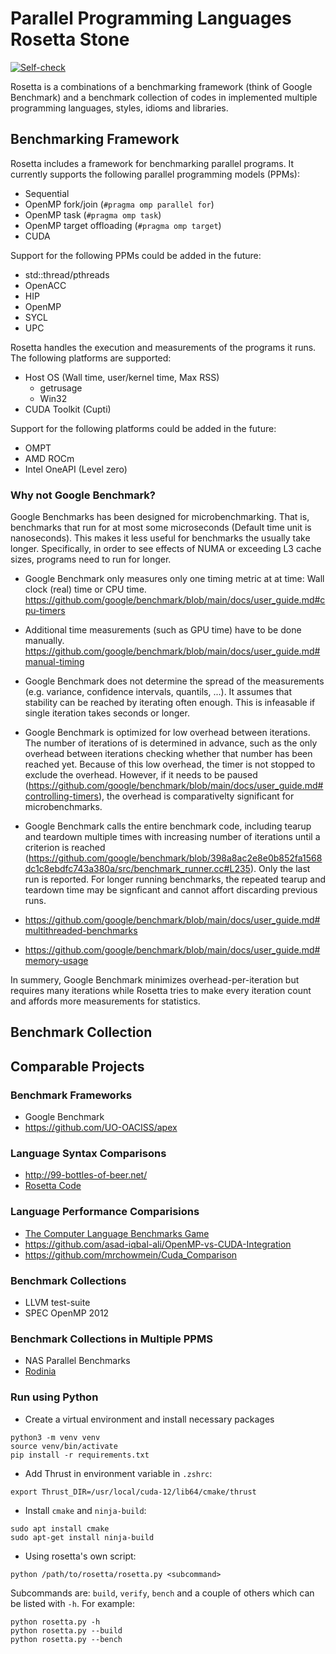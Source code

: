 Parallel Programming Languages Rosetta Stone
============================================

[![Self-check](https://github.com/Meinersbur/rosetta/actions/workflows/check.yml/badge.svg)](https://github.com/Meinersbur/rosetta/actions/workflows/check.yml)

Rosetta is a combinations of a benchmarking framework (think of Google Benchmark) and a benchmark collection of codes in implemented multiple programming languages, styles, idioms and libraries.

Benchmarking Framework
----------------------

Rosetta includes a framework for benchmarking parallel programs. It currently supports the following parallel programming models (PPMs):

 * Sequential
 * OpenMP fork/join (`#pragma omp parallel for`)
 * OpenMP task (`#pragma omp task`)
 * OpenMP target offloading (`#pragma omp target`)
 * CUDA

Support for the following PPMs could be added in the future:

 * std::thread/pthreads
 * OpenACC
 * HIP
 * OpenMP
 * SYCL
 * UPC


Rosetta handles the execution and measurements of the programs it runs. The following platforms are supported:

 * Host OS (Wall time, user/kernel time, Max RSS)
   * getrusage
   * Win32
 * CUDA Toolkit (Cupti)

Support for the following platforms could be added in the future:

 * OMPT
 * AMD ROCm
 * Intel OneAPI (Level zero)


### Why not Google Benchmark?

Google Benchmarks has been designed for microbenchmarking. That is, benchmarks that run for at most some microseconds (Default time unit is nanoseconds). This makes it less useful for benchmarks the usually take longer. Specifically, in order to see effects of  NUMA or exceeding L3 cache sizes, programs need to run for longer.

 * Google Benchmark only measures only one timing metric at at time: Wall clock (real) time or CPU time. https://github.com/google/benchmark/blob/main/docs/user_guide.md#cpu-timers

 * Additional time measurements (such as GPU time) have to be done manually. https://github.com/google/benchmark/blob/main/docs/user_guide.md#manual-timing

 * Google Benchmark does not determine the spread of the measurements (e.g. variance, confidence intervals, quantils, ...). It assumes that stability can be reached by iterating often enough. This is infeasable if single iteration takes seconds or longer.

 * Google Benchmark is optimized for low overhead between iterations. The number of iterations of is determined in advance, such as the only overhead between iterations checking whether that number has been reached yet. Because of this low overhead, the timer is not stopped to exclude the overhead. However, if it needs to be paused (https://github.com/google/benchmark/blob/main/docs/user_guide.md#controlling-timers), the overhead is comparativelty significant for microbenchmarks.

 * Google Benchmark calls the entire benchmark code, including tearup and teardown multiple times with increasing number of iterations until a criterion is reached (https://github.com/google/benchmark/blob/398a8ac2e8e0b852fa1568dc1c8ebdfc743a380a/src/benchmark_runner.cc#L235). Only the last run is reported. For longer running benchmarks, the repeated tearup and teardown time may be signficant and cannot affort discarding previous runs.

 * https://github.com/google/benchmark/blob/main/docs/user_guide.md#multithreaded-benchmarks

 * https://github.com/google/benchmark/blob/main/docs/user_guide.md#memory-usage

In summery, Google Benchmark minimizes overhead-per-iteration but requires many iterations while Rosetta tries to make every iteration count and affords more measurements for statistics.


Benchmark Collection
--------------------

Comparable Projects
-------------------

### Benchmark Frameworks

 * Google Benchmark
 * https://github.com/UO-OACISS/apex

### Language Syntax Comparisons

 * http://99-bottles-of-beer.net/
 * [Rosetta Code](https://rosettacode.org/wiki/Rosetta_Code)

### Language Performance Comparisions

 * [The Computer Language Benchmarks Game](https://benchmarksgame-team.pages.debian.net/benchmarksgame/)
 * https://github.com/asad-iqbal-ali/OpenMP-vs-CUDA-Integration
 * https://github.com/mrchowmein/Cuda_Comparison

### Benchmark Collections

 * LLVM test-suite
 * SPEC OpenMP 2012

### Benchmark Collections in Multiple PPMS

 * NAS Parallel Benchmarks
 * [Rodinia](https://rodinia.cs.virginia.edu/doku.php)


### Run using Python
- Create a virtual environment and install necessary packages 
```shell
python3 -m venv venv
source venv/bin/activate
pip install -r requirements.txt
```
- Add Thrust in environment variable in `.zshrc`:
```shell
export Thrust_DIR=/usr/local/cuda-12/lib64/cmake/thrust
```
- Install `cmake` and `ninja-build`:
```shell
sudo apt install cmake
sudo apt-get install ninja-build
```
- Using rosetta's own script: 
```
python /path/to/rosetta/rosetta.py <subcommand>
```
Subcommands are: `build`, `verify`, `bench` and a couple of others which can be listed with `-h`.
For example:
```shell
python rosetta.py -h 
python rosetta.py --build
python rosetta.py --bench
```
